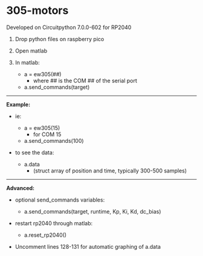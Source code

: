 # 305-motors

Developed on Circuitpython 7.0.0-602 for RP2040

1. Drop python files on raspberry pico
2. Open matlab

3. In matlab:
    + a = ew305(##)    
        + where ## is the COM ## of the serial port
    + a.send_commands(target)











______________________
<b>Example:</b>

+ ie:
    + a = ew305(15)
        + for COM 15
    + a.send_commands(100)

+ to see the data:
    + a.data
        + (struct array of position and time, typically 300-500 samples)



______________________
<b>Advanced:</b>

+ optional send_commands variables:
    + a.send_commands(target, runtime, Kp, Ki, Kd, dc_bias)

+ restart rp2040 through matlab:
    + a.reset_rp2040()

+ Uncomment lines 128-131 for automatic graphing of a.data

